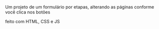 Um projeto de um formulário por etapas, alterando as páginas conforme você clica nos botões

feito com HTML, CSS e JS